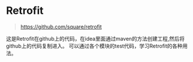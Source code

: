 # Retrofit

> https://github.com/square/retrofit

这是Retrofit在github上的代码，在idea里面通过maven的方法创建工程,然后将github上的代码复制进入。
可以通过各个模块的test代码，学习Retrofit的各种用法。





